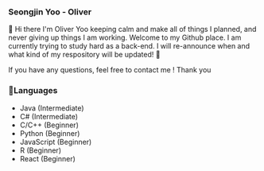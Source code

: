 ### Seongjin Yoo - Oliver
👋 Hi there I'm Oliver Yoo keeping calm and make all of things I planned, and never giving up things I am working. Welcome to my Github place. 
I am currently trying to study hard as a back-end.
I will re-announce when and what kind of my respository will be updated! 🦖

If you have any questions, feel free to contact me ! Thank you
### 🌱Languages
- Java (Intermediate)
- C# (Intermediate)
- C/C++ (Beginner)
- Python (Beginner)
- JavaScript (Beginner)
- R (Beginner)
- React (Beginner)

<!--
**SeongjinOliver/SeongjinOliver** is a ✨ _special_ ✨ repository because its `README.md` (this file) appears on your GitHub profile.

Here are some ideas to get you started:

- 🔭 I’m currently working on ...
- 🌱 I’m currently learning ...
- 👯 I’m looking to collaborate on ...
- 🤔 I’m looking for help with ...
- 💬 Ask me about ...
- 📫 How to reach me: ...
- 😄 Pronouns: ...
- ⚡ Fun fact: ...
-->
